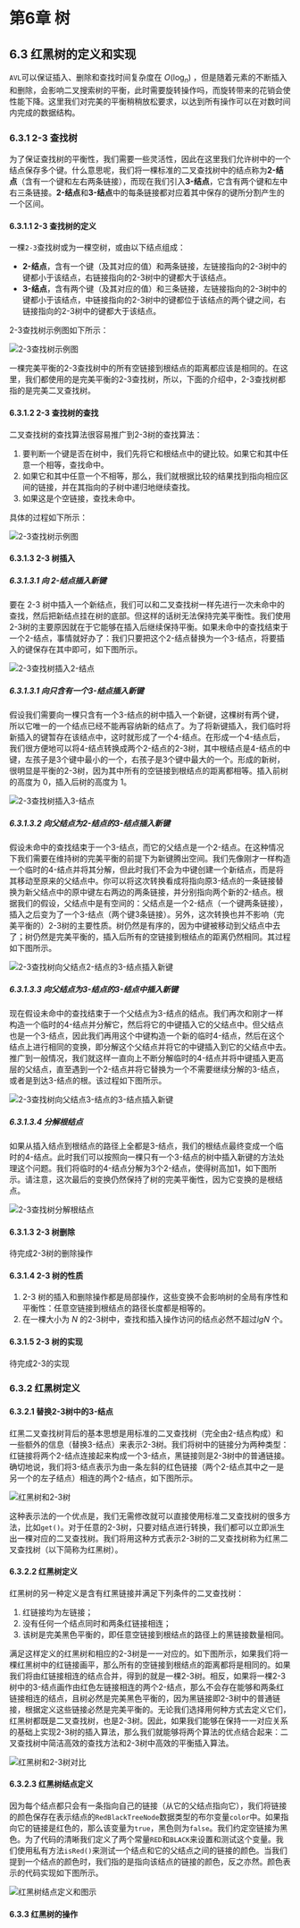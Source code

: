 # 第6章 树

## 6.3 红黑树的定义和实现

`AVL`可以保证插入、删除和查找时间复杂度在 $O(\log_n)$ ，但是随着元素的不断插入和删除，会影响二叉搜索树的平衡，此时需要旋转操作吗，而旋转带来的花销会使性能下降。这里我们对完美的平衡稍稍放松要求，以达到所有操作可以在对数时间内完成的数据结构。

### 6.3.1 2-3 查找树

为了保证查找树的平衡性，我们需要一些灵活性，因此在这里我们允许树中的一个结点保存多个键。什么意思呢，我们将一棵标准的二叉查找树中的结点称为**2-结点**（含有一个键和左右两条链接），而现在我们引入**3-结点**，它含有两个键和左中右三条链接。**2-结点**和**3-结点**中的每条链接都对应着其中保存的键所分割产生的一个区间。

#### 6.3.1.1 2-3 查找树的定义

一棵`2-3`查找树或为一棵空树，或由以下结点组成：

+ **2-结点**，含有一个键（及其对应的值）和两条链接，左链接指向的2-3树中的键都小于该结点，右链接指向的2-3树中的键都大于该结点。
+ **3-结点**，含有两个键（及其对应的值）和三条链接，左链接指向的2-3树中的键都小于该结点，中链接指向的2-3树中的键都位于该结点的两个键之间，右链接指向的2-3树中的键都大于该结点。

2-3查找树示例图如下所示：

![2-3查找树示例图](../../src/main/resources/imsges/2_3_search_tree_example.jpg)

一棵完美平衡的2-3查找树中的所有空链接到根结点的距离都应该是相同的。在这里，我们都使用的是完美平衡的2-3查找树，所以，下面的介绍中，2-3查找树都指的是完美二叉查找树。

#### 6.3.1.2 2-3 查找树的查找

二叉查找树的查找算法很容易推广到2-3树的查找算法：

1. 要判断一个键是否在树中，我们先将它和根结点中的键比较。如果它和其中任意一个相等，查找命中。
2. 如果它和其中任意一个不相等，那么，我们就根据比较的结果找到指向相应区间的链接，并在其指向的子树中递归地继续查找。
3. 如果这是个空链接，查找未命中。

具体的过程如下所示：

![2-3查找树示例图](../../src/main/resources/imsges/2_3_tree_search_example.jpg)

#### 6.3.1.3 2-3 树插入

##### 6.3.1.3.1 向 2-结点插入新键

要在 2-3 树中插入一个新结点，我们可以和二叉查找树一样先进行一次未命中的查找，然后把新结点挂在树的底部。但这样的话树无法保持完美平衡性。我们使用2-3树的主要原因就在于它能够在插入后继续保持平衡。如果未命中的查找结束于一个2-结点，事情就好办了：我们只要把这个2-结点替换为一个3-结点，将要插入的键保存在其中即可，如下图所示。

![2-3查找树插入2-结点](../../src/main/resources/imsges/2_3_tree_insert_2_node.jpg)

##### 6.3.1.3.1 向只含有一个3-结点插入新键

假设我们需要向一棵只含有一个3-结点的树中插入一个新键，这棵树有两个键，所以它唯一的一个结点已经不能再容纳新的结点了。为了将新键插入，我们临时将新插入的键暂存在该结点中，这时就形成了一个4-结点。在形成一个4-结点后，我们很方便地可以将4-结点转换成两个2-结点的2-3树，其中根结点是4-结点的中键，左孩子是3个键中最小的一个，右孩子是3个键中最大的一个。形成的新树，很明显是平衡的2-3树，因为其中所有的空链接到根结点的距离都相等。插入前树的高度为 $0$，插入后树的高度为 $1$。

![2-3查找树插入3-结点](../../src/main/resources/imsges/2_3_tree_insert_3_node.jpg)

##### 6.3.1.3.2 向父结点为2-结点的3-结点插入新键

假设未命中的查找结束于一个3-结点，而它的父结点是一个2-结点。在这种情况下我们需要在维持树的完美平衡的前提下为新键腾出空间。我们先像刚才一样构造一个临时的4-结点并将其分解，但此时我们不会为中键创建一个新结点，而是将其移动至原来的父结点中。你可以将这次转换看成将指向原3-结点的一条链接替换为新父结点中的原中键左右两边的两条链接，并分别指向两个新的2-结点。根据我们的假设，父结点中是有空间的：父结点是一个2-结点（一个键两条链接），插入之后变为了一个3-结点（两个键3条链接）。另外，这次转换也并不影响（完美平衡的）2-3树的主要性质。树仍然是有序的，因为中键被移动到父结点中去了；树仍然是完美平衡的，插入后所有的空链接到根结点的距离仍然相同。其过程如下图所示。

![2-3查找树向父结点2-结点的3-结点插入新键](../../src/main/resources/imsges/2_3_tree_insert_parent_2_node_3_node.jpg)

##### 6.3.1.3.3 向父结点为3-结点的3-结点中插入新键

现在假设未命中的查找结束于一个父结点为3-结点的结点。我们再次和刚才一样构造一个临时的4-结点并分解它，然后将它的中键插入它的父结点中。但父结点也是一个3-结点，因此我们再用这个中键构造一个新的临时4-结点，然后在这个结点上进行相同的变换，即分解这个父结点并将它的中键插入到它的父结点中去。推广到一般情况，我们就这样一直向上不断分解临时的4-结点并将中键插入更高层的父结点，直至遇到一个2-结点并将它替换为一个不需要继续分解的3-结点，或者是到达3-结点的根。该过程如下图所示。

![2-3查找树向父结点3-结点的3-结点插入新键](../../src/main/resources/imsges/2_3_tree_insert_parent_3_node_3_node.jpg)

##### 6.3.1.3.4 分解根结点

如果从插入结点到根结点的路径上全都是3-结点，我们的根结点最终变成一个临时的4-结点。此时我们可以按照向一棵只有一个3-结点的树中插入新键的方法处理这个问题。我们将临时的4-结点分解为3个2-结点，使得树高加1，如下图所示。请注意，这次最后的变换仍然保持了树的完美平衡性，因为它变换的是根结点。

![2-3查找树分解根结点](../../src/main/resources/imsges/2_3_tree_split_root.png)

#### 6.3.1.3 2-3 树删除

待完成2-3树的删除操作

#### 6.3.1.4 2-3 树的性质

1. 2-3 树的插入和删除操作都是局部操作，这些变换不会影响树的全局有序性和平衡性：任意空链接到根结点的路径长度都是相等的。
2. 在一棵大小为 $N$ 的2-3树中，查找和插入操作访问的结点必然不超过$lgN$ 个。

#### 6.3.1.5 2-3 树的实现

待完成2-3的实现

### 6.3.2 红黑树定义

#### 6.3.2.1 替换2-3树中的3-结点

红黑二叉查找树背后的基本思想是用标准的二叉查找树（完全由2-结点构成）和一些额外的信息（替换3-结点）来表示2-3树。我们将树中的链接分为两种类型：红链接将两个2-结点连接起来构成一个3-结点，黑链接则是2-3树中的普通链接。确切地说，我们将3-结点表示为由一条左斜的红色链接（两个2-结点其中之一是另一个的左子结点）相连的两个2-结点，如下图所示。

![红黑树和2-3树](../../src/main/resources/imsges/red_black_tree_2_3_tree.png)

这种表示法的一个优点是，我们无需修改就可以直接使用标准二叉查找树的很多方法，比如`get()`。对于任意的2-3树，只要对结点进行转换，我们都可以立即派生出一棵对应的二叉查找树。我们将用这种方式表示2-3树的二叉查找树称为红黑二叉查找树（以下简称为红黑树）。

#### 6.3.2.2 红黑树定义

红黑树的另一种定义是含有红黑链接并满足下列条件的二叉查找树：

1. 红链接均为左链接；
2. 没有任何一个结点同时和两条红链接相连；
3. 该树是完美黑色平衡的，即任意空链接到根结点的路径上的黑链接数量相同。

满足这样定义的红黑树和相应的2-3树是一一对应的。如下图所示，如果我们将一棵红黑树中的红链接画平，那么所有的空链接到根结点的距离都将是相同的。如果我们将由红链接相连的结点合并，得到的就是一棵2-3树。相反，如果将一棵2-3树中的3-结点画作由红色左链接相连的两个2-结点，那么不会存在能够和两条红链接相连的结点，且树必然是完美黑色平衡的，因为黑链接即2-3树中的普通链接，根据定义这些链接必然是完美平衡的。无论我们选择用何种方式去定义它们，红黑树都既是二叉查找树，也是2-3树。因此，如果我们能够在保持一一对应关系的基础上实现2-3树的插入算法，那么我们就能够将两个算法的优点结合起来：二叉查找树中简洁高效的查找方法和2-3树中高效的平衡插入算法。

![红黑树和2-3树对比](../../src/main/resources/imsges/red_black_tree_2_3_tree_compare.png)

#### 6.3.2.3 红黑树结点定义

因为每个结点都只会有一条指向自己的链接（从它的父结点指向它），我们将链接的颜色保存在表示结点的`RedBlackTreeNode`数据类型的布尔变量`color`中。如果指向它的链接是红色的，那么该变量为`true`，黑色则为`false`。我们约定空链接为黑色。为了代码的清晰我们定义了两个常量`RED`和`BLACK`来设置和测试这个变量。我们使用私有方法`isRed()`来测试一个结点和它的父结点之间的链接的颜色。当我们提到一个结点的颜色时，我们指的是指向该结点的链接的颜色，反之亦然。颜色表示的代码实现如下图所示。

![红黑树结点定义和图示](../../src/main/resources/imsges/red_black_tree_node_defination_illustration.jpg)

#### 6.3.3 红黑树的操作


